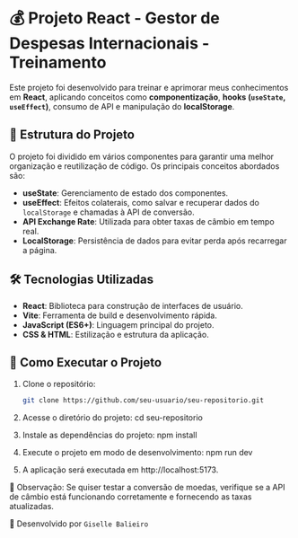 # 💰 Projeto React - Gestor de Despesas Internacionais - Treinamento

Este projeto foi desenvolvido para treinar e aprimorar meus conhecimentos em **React**, aplicando conceitos como **componentização**, **hooks (`useState`, `useEffect`)**, consumo de API e manipulação do **localStorage**.  

## 📌 Estrutura do Projeto  

O projeto foi dividido em vários componentes para garantir uma melhor organização e reutilização de código. Os principais conceitos abordados são:  

- **useState**: Gerenciamento de estado dos componentes.  
- **useEffect**: Efeitos colaterais, como salvar e recuperar dados do `localStorage` e chamadas à API de conversão.  
- **API Exchange Rate**: Utilizada para obter taxas de câmbio em tempo real.  
- **LocalStorage**: Persistência de dados para evitar perda após recarregar a página.  

## 🛠 Tecnologias Utilizadas  

- **React**: Biblioteca para construção de interfaces de usuário.  
- **Vite**: Ferramenta de build e desenvolvimento rápida.  
- **JavaScript (ES6+)**: Linguagem principal do projeto.  
- **CSS & HTML**: Estilização e estrutura da aplicação.  

## 🚀 Como Executar o Projeto  

1. Clone o repositório:  
   ```bash
   git clone https://github.com/seu-usuario/seu-repositorio.git
   
2. Acesse o diretório do projeto:
   cd seu-repositorio

3. Instale as dependências do projeto:
   npm install

4. Execute o projeto em modo de desenvolvimento:
   npm run dev

5. A aplicação será executada em http://localhost:5173.

📌 Observação: Se quiser testar a conversão de moedas, verifique se a API de câmbio está funcionando corretamente e fornecendo as taxas atualizadas.

🚀 Desenvolvido por `Giselle Balieiro`
